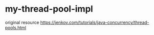 # my-thread-pool-impl

original resource https://jenkov.com/tutorials/java-concurrency/thread-pools.html
